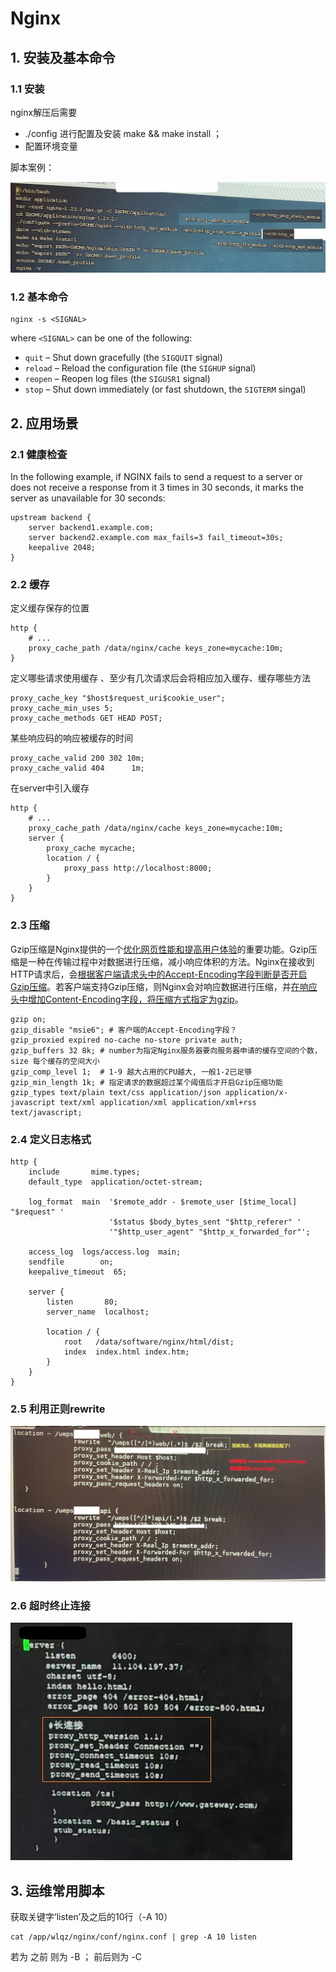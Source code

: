 # Nginx





## 1. 安装及基本命令



### 1.1 安装

nginx解压后需要 

- ./config 进行配置及安装 make && make install ；
- 配置环境变量



脚本案例：

![190CD901A26BF6C288DE21689D8E8333](.\images\190CD901A26BF6C288DE21689D8E8333.png)





### 1.2 基本命令

```
nginx -s <SIGNAL>
```

where `<SIGNAL>` can be one of the following:

- `quit` – Shut down gracefully (the `SIGQUIT` signal)
- `reload` – Reload the configuration file (the `SIGHUP` signal)
- `reopen` – Reopen log files (the `SIGUSR1` signal)
- `stop` – Shut down immediately (or fast shutdown, the `SIGTERM` singal)



## 2. 应用场景



### 2.1 健康检查

In the following example, if NGINX fails to send a request to a server or does not receive a response from it 3 times in 30 seconds, it marks the server as unavailable for 30 seconds:

```
upstream backend {
    server backend1.example.com;
    server backend2.example.com max_fails=3 fail_timeout=30s;
    keepalive 2048;
}
```



### 2.2 缓存

定义缓存保存的位置

```
http {
    # ...
    proxy_cache_path /data/nginx/cache keys_zone=mycache:10m;
}
```



定义哪些请求使用缓存 、至少有几次请求后会将相应加入缓存、缓存哪些方法

```
proxy_cache_key "$host$request_uri$cookie_user";
proxy_cache_min_uses 5;
proxy_cache_methods GET HEAD POST;
```



某些响应码的响应被缓存的时间

```
proxy_cache_valid 200 302 10m;
proxy_cache_valid 404      1m;
```



在server中引入缓存

```
http {
    # ...
    proxy_cache_path /data/nginx/cache keys_zone=mycache:10m;
    server {
        proxy_cache mycache;
        location / {
            proxy_pass http://localhost:8000;
        }
    }
}
```





### 2.3 压缩

Gzip压缩是Nginx提供的一个<u>优化网页性能和提高用户体验</u>的重要功能。Gzip压缩是一种在传输过程中对数据进行压缩，减小响应体积的方法。Nginx在接收到HTTP请求后，会<u>根据客户端请求头中的Accept-Encoding字段判断是否开启Gzip压缩</u>。若客户端支持Gzip压缩，则Nginx会对响应数据进行压缩，并<u>在响应头中增加Content-Encoding字段，将压缩方式指定为gzip</u>。

```nginx
gzip on;
gzip_disable "msie6"; # 客户端的Accept-Encoding字段？
gzip_proxied expired no-cache no-store private auth;
gzip_buffers 32 8k; # number为指定Nginx服务器要向服务器申请的缓存空间的个数，size 每个缓存的空间大小
gzip_comp_level 1;  # 1-9 越大占用的CPU越大, 一般1-2已足够
gzip_min_length 1k; # 指定请求的数据超过某个阈值后才开启Gzip压缩功能
gzip_types text/plain text/css application/json application/x-javascript text/xml application/xml application/xml+rss text/javascript;

```





### 2.4 定义日志格式

```nginx
http {
    include       mime.types;
    default_type  application/octet-stream;
 
    log_format  main  '$remote_addr - $remote_user [$time_local] "$request" '
                      '$status $body_bytes_sent "$http_referer" '
                      '"$http_user_agent" "$http_x_forwarded_for"';
 
    access_log  logs/access.log  main;
    sendfile        on;
    keepalive_timeout  65;
 
    server {
        listen       80;
        server_name  localhost;
 
        location / {
            root   /data/software/nginx/html/dist;
            index  index.html index.htm;
        }
    }
}
```



### 2.5 利用正则rewrite

![F3DF7F9C62FD1DDAB2A73E732B8CF768](.\images\F3DF7F9C62FD1DDAB2A73E732B8CF768.png)



### 2.6 超时终止连接



![326D2CF24F12F2BFDA6DCEB86850776B](.\images\326D2CF24F12F2BFDA6DCEB86850776B.png)







## 3. 运维常用脚本

获取关键字‘listen’及之后的10行（-A 10）

```shell
cat /app/wlqz/nginx/conf/nginx.conf | grep -A 10 listen
```

若为 之前 则为 -B ； 前后则为 -C









